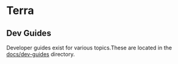 # Terra
## Dev Guides
Developer guides exist for various topics.These are located in the [docs/dev-guides](./docs/dev-guides)
directory.
